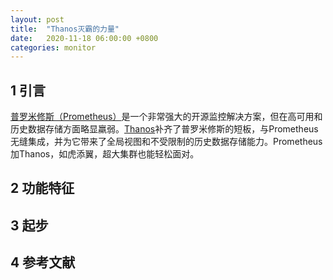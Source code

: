 ```yaml
---
layout: post
title:  "Thanos灭霸的力量"
date:   2020-11-18 06:00:00 +0800
categories: monitor
---
```


## 1 引言
[普罗米修斯（Prometheus）](https://prometheus.io/)是一个非常强大的开源监控解决方案，但在高可用和历史数据存储方面略显羸弱。[Thanos](https://thanos.io/)补齐了普罗米修斯的短板，与Prometheus无缝集成，并为它带来了全局视图和不受限制的历史数据存储能力。Prometheus加Thanos，如虎添翼，超大集群也能轻松面对。

## 2 功能特征


## 3 起步

## 4 参考文献
